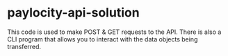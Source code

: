 # paylocity-api-solution
This code is used to make POST &amp; GET requests to the API. There is also a CLI program that allows you to interact with the data objects being transferred.
